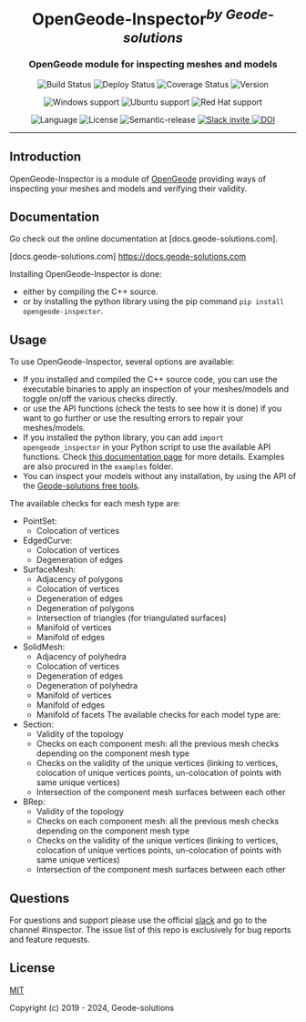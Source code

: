 <h1 align="center">OpenGeode-Inspector<sup><i>by Geode-solutions</i></sup></h1>
<h3 align="center">OpenGeode module for inspecting meshes and models</h3>

<p align="center">
  <img src="https://github.com/Geode-solutions/OpenGeode-ModuleTemplate/workflows/CI/badge.svg" alt="Build Status">
  <img src="https://github.com/Geode-solutions/OpenGeode-ModuleTemplate/workflows/CD/badge.svg" alt="Deploy Status">
  <img src="https://codecov.io/gh/Geode-solutions/OpenGeode-ModuleTemplate/branch/master/graph/badge.svg" alt="Coverage Status">
  <img src="https://img.shields.io/github/release/Geode-solutions/OpenGeode-ModuleTemplate.svg" alt="Version">
</p>

<p align="center">
  <img src="https://img.shields.io/static/v1?label=Windows&logo=windows&logoColor=white&message=support&color=success" alt="Windows support">
  <img src="https://img.shields.io/static/v1?label=Ubuntu&logo=Ubuntu&logoColor=white&message=support&color=success" alt="Ubuntu support">
  <img src="https://img.shields.io/static/v1?label=Red%20Hat&logo=Red-Hat&logoColor=white&message=support&color=success" alt="Red Hat support">
</p>

<p align="center">
  <img src="https://img.shields.io/badge/C%2B%2B-11-blue.svg" alt="Language">
  <img src="https://img.shields.io/badge/license-MIT-blue.svg" alt="License">
  <img src="https://img.shields.io/badge/%20%20%F0%9F%93%A6%F0%9F%9A%80-semantic--release-e10079.svg" alt="Semantic-release">
  <a href="https://geode-solutions.com/#slack">
    <img src="https://opengeode-slack-invite.herokuapp.com/badge.svg" alt="Slack invite">
  </a>
  <a href="https://doi.org/10.5281/zenodo.3610370">
    <img src="https://zenodo.org/badge/DOI/10.5281/zenodo.3610370.svg" alt="DOI">
  </a>

---

## Introduction

OpenGeode-Inspector is a module of [OpenGeode] providing ways of inspecting your meshes and models and verifying their validity.

[OpenGeode]: https://github.com/Geode-solutions/OpenGeode

## Documentation

Go check out the online documentation at [docs.geode-solutions.com].

[docs.geode-solutions.com] https://docs.geode-solutions.com

Installing OpenGeode-Inspector is done:

- either by compiling the C++ source.
- or by installing the python library using the pip command `pip install opengeode-inspector`.

## Usage

To use OpenGeode-Inspector, several options are available:

- If you installed and compiled the C++ source code, you can use the executable binaries to apply an inspection of your meshes/models and toggle on/off the various checks directly.
- or use the API functions (check the tests to see how it is done) if you want to go further or use the resulting errors to repair your meshes/models.
- If you installed the python library, you can add `import opengeode_inspector` in your Python script to use the available API functions. Check [this documentation page](https://docs.geode-solutions.com/guides/use-opengeode-binding.html) for more details. Examples are also procured in the `examples` folder.
- You can inspect your models without any installation, by using the API of the [Geode-solutions free tools](https://geode-solutions.com/tools).

The available checks for each mesh type are:

- PointSet:
  - Colocation of vertices
- EdgedCurve:
  - Colocation of vertices
  - Degeneration of edges
- SurfaceMesh:
  - Adjacency of polygons
  - Colocation of vertices
  - Degeneration of edges
  - Degeneration of polygons
  - Intersection of triangles (for triangulated surfaces)
  - Manifold of vertices
  - Manifold of edges
- SolidMesh:
  - Adjacency of polyhedra
  - Colocation of vertices
  - Degeneration of edges
  - Degeneration of polyhedra
  - Manifold of vertices
  - Manifold of edges
  - Manifold of facets
    The available checks for each model type are:
- Section:
  - Validity of the topology
  - Checks on each component mesh: all the previous mesh checks depending on the component mesh type
  - Checks on the validity of the unique vertices (linking to vertices, colocation of unique vertices points, un-colocation of points with same unique vertices)
  - Intersection of the component mesh surfaces between each other
- BRep:
  - Validity of the topology
  - Checks on each component mesh: all the previous mesh checks depending on the component mesh type
  - Checks on the validity of the unique vertices (linking to vertices, colocation of unique vertices points, un-colocation of points with same unique vertices)
  - Intersection of the component mesh surfaces between each other

## Questions

For questions and support please use the official [slack](https://opengeode-slack-invite.herokuapp.com) and go to the channel #inspector. The issue list of this repo is exclusively for bug reports and feature requests.

## License

[MIT](https://opensource.org/licenses/MIT)

Copyright (c) 2019 - 2024, Geode-solutions
